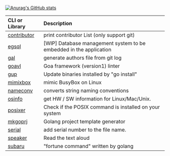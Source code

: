 [![Anurag's GitHub stats](https://github-readme-stats.vercel.app/api?username=nao1215)](https://github.com/anuraghazra/github-readme-stats)

|CLI or Library| Description|
|:--|:--|
|[contributor](https://github.com/nao1215/contributor)|print contributor List (only support git)|
|[egsql](https://github.com/nao1215/egsql)|[WIP] Database management system to be embedded in the application|
|[gal](https://github.com/nao1215/gal) | generate authors file from git log|
|[goavl](https://github.com/nao1215/goavl) | Goa framework (version1) linter|
|[gup](https://github.com/nao1215/gup) | Update binaries installed by "go install"|
|[mimixbox](https://github.com/nao1215/mimixbox)|mimic BusyBox on Linux|
|[nameconv](https://github.com/nao1215/nameconv) | converts string naming conventions|
|[osinfo](https://github.com/nao1215/osinfo)|get HW / SW information for Linux/Mac/Unix.|
|[posixer](https://github.com/nao1215/posixer) | Check if the POSIX command is installed on your system|
|[mkgoprj](https://github.com/nao1215/mkgoprj) | Golang project template generator|
|[serial](https://github.com/nao1215/serial)| add serial number to the file name.|
|[speaker](https://github.com/nao1215/speaker)| Read the text aloud|
|[subaru](https://github.com/nao1215/subaru) | "fortune command" written by golang|

